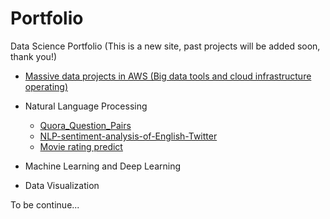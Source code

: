# Portfolio
Data Science Portfolio (This is a new site, past projects will be added soon, thank you!)

* [Massive data projects in AWS (Big data tools and cloud infrastructure operating)](https://github.com/JJJJJingL/dataEngineering-AWS)

* Natural Language Processing 
  * [Quora_Question_Pairs](https://github.com/KoalaChelsea/Quora_Question_Pairs)
  * [NLP-sentiment-analysis-of-English-Twitter](https://github.com/KoalaChelsea/NLP-sentiment-analysis-of-English-Twitter)
  * [Movie rating predict](https://github.com/JJJJJingL/movie_ratings)

* Machine Learning and Deep Learning

* Data Visualization

To be continue... 
